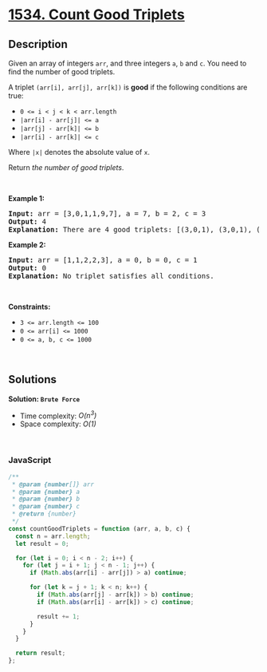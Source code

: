 # [1534. Count Good Triplets](https://leetcode.com/problems/count-good-triplets)

## Description

<div class="elfjS" data-track-load="description_content"><p>Given an array of integers <code>arr</code>, and three integers&nbsp;<code>a</code>,&nbsp;<code>b</code>&nbsp;and&nbsp;<code>c</code>. You need to find the number of good triplets.</p>

<p>A triplet <code>(arr[i], arr[j], arr[k])</code>&nbsp;is <strong>good</strong> if the following conditions are true:</p>

<ul>
	<li><code>0 &lt;= i &lt; j &lt; k &lt;&nbsp;arr.length</code></li>
	<li><code>|arr[i] - arr[j]| &lt;= a</code></li>
	<li><code>|arr[j] - arr[k]| &lt;= b</code></li>
	<li><code>|arr[i] - arr[k]| &lt;= c</code></li>
</ul>

<p>Where <code>|x|</code> denotes the absolute value of <code>x</code>.</p>

<p>Return<em> the number of good triplets</em>.</p>

<p>&nbsp;</p>
<p><strong class="example">Example 1:</strong></p>

<pre><strong>Input:</strong> arr = [3,0,1,1,9,7], a = 7, b = 2, c = 3
<strong>Output:</strong> 4
<strong>Explanation:</strong>&nbsp;There are 4 good triplets: [(3,0,1), (3,0,1), (3,1,1), (0,1,1)].
</pre>

<p><strong class="example">Example 2:</strong></p>

<pre><strong>Input:</strong> arr = [1,1,2,2,3], a = 0, b = 0, c = 1
<strong>Output:</strong> 0
<strong>Explanation: </strong>No triplet satisfies all conditions.
</pre>

<p>&nbsp;</p>
<p><strong>Constraints:</strong></p>

<ul>
	<li><code>3 &lt;= arr.length &lt;= 100</code></li>
	<li><code>0 &lt;= arr[i] &lt;= 1000</code></li>
	<li><code>0 &lt;= a, b, c &lt;= 1000</code></li>
</ul></div>

<p>&nbsp;</p>

## Solutions

**Solution: `Brute Force`**

- Time complexity: <em>O(n<sup>3</sup>)</em>
- Space complexity: <em>O(1)</em>

<p>&nbsp;</p>

### **JavaScript**

```js
/**
 * @param {number[]} arr
 * @param {number} a
 * @param {number} b
 * @param {number} c
 * @return {number}
 */
const countGoodTriplets = function (arr, a, b, c) {
  const n = arr.length;
  let result = 0;

  for (let i = 0; i < n - 2; i++) {
    for (let j = i + 1; j < n - 1; j++) {
      if (Math.abs(arr[i] - arr[j]) > a) continue;

      for (let k = j + 1; k < n; k++) {
        if (Math.abs(arr[j] - arr[k]) > b) continue;
        if (Math.abs(arr[i] - arr[k]) > c) continue;

        result += 1;
      }
    }
  }

  return result;
};
```
